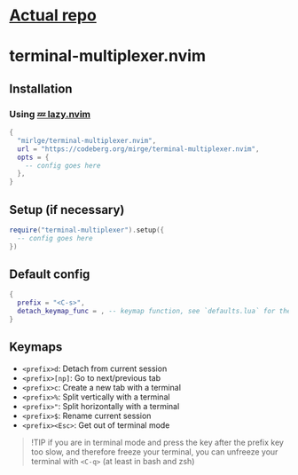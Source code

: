 # [Actual repo](https://codeberg.org/mirge/terminal-multiplexer.nvim)

# terminal-multiplexer.nvim

## Installation

### Using [💤 lazy.nvim](https://github.com/folke/lazy.nvim)

```lua
{
  "mirlge/terminal-multiplexer.nvim",
  url = "https://codeberg.org/mirge/terminal-multiplexer.nvim",
  opts = {
    -- config goes here
  },
}
```

## Setup (if necessary)

```lua
require("terminal-multiplexer").setup({
  -- config goes here
})
```

## Default config

```lua
{
  prefix = "<C-s>",
  detach_keymap_func = , -- keymap function, see `defaults.lua` for the default
}
```

## Keymaps

* `<prefix>d`: Detach from current session
* `<prefix>[np]`: Go to next/previous tab
* `<prefix>c`: Create a new tab with a terminal
* `<prefix>%`: Split vertically with a terminal
* `<prefix>"`: Split horizontally with a terminal
* `<prefix>$`: Rename current session
* `<prefix><Esc>`: Get out of terminal mode

>!TIP if you are in terminal mode and press the key after the prefix key too slow, and therefore freeze your terminal, you can unfreeze your terminal with `<C-q>` (at least in bash and zsh)
